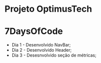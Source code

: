 # Projeto OptimusTech
# 7DaysOfCode

+ Dia 1 - Desenvolvido NavBar;  
+ Dia 2 - Desenvolvido Header; 
+ Dia 3 - Desesnvolvido seção de métricas; 
